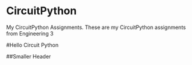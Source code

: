# CircuitPython
My CircuitPython Assignments. 
 These are my CircuitPython assignments from Engineering 3
 
 
 
 
 #Hello Circuit Python
 
 ##Smaller Header
 
 






